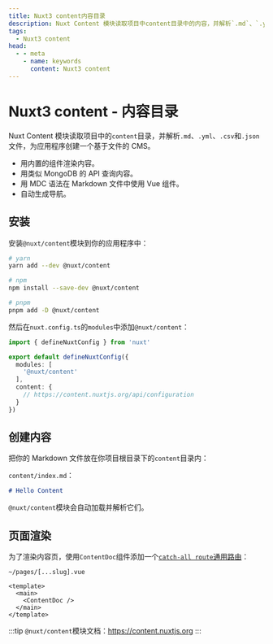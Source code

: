 ```yaml
---
title: Nuxt3 content内容目录
description: Nuxt Content 模块读取项目中content目录中的内容，并解析`.md`、`.yml`、`.csv`和`.json`文件，为应用程序创建一个基于文件的 CMS。
tags: 
  - Nuxt3 content
head:
  - - meta
    - name: keywords
      content: Nuxt3 content
---
```


# Nuxt3 content - 内容目录

Nuxt Content 模块读取项目中的`content`目录，并解析`.md`、`.yml`、`.csv`和`.json`文件，为应用程序创建一个基于文件的 CMS。

- 用内置的组件渲染内容。
- 用类似 MongoDB 的 API 查询内容。
- 用 MDC 语法在 Markdown 文件中使用 Vue 组件。
- 自动生成导航。

## 安装

安装`@nuxt/content`模块到你的应用程序中：

```sh
# yarn 
yarn add --dev @nuxt/content

# npm
npm install --save-dev @nuxt/content

# pnpm
pnpm add -D @nuxt/content
```

然后在`nuxt.config.ts`的`modules`中添加`@nuxt/content`：

```ts
import { defineNuxtConfig } from 'nuxt'

export default defineNuxtConfig({
  modules: [
    '@nuxt/content'
  ],
  content: {
    // https://content.nuxtjs.org/api/configuration
  }
})
```

## 创建内容

把你的 Markdown 文件放在你项目根目录下的`content`目录内：

`content/index.md`：
```md
# Hello Content
```

`@nuxt/content`模块会自动加载并解析它们。

## 页面渲染

为了渲染内容页，使用`ContentDoc`组件添加一个[`catch-all route`通用路由](/nuxt3/directory-pages#Catch-all-Route-通用路由)：

`~/pages/[...slug].vue`

```vue
<template>
  <main>
    <ContentDoc />
  </main>
</template>
```

:::tip
`@nuxt/content`模块文档：https://content.nuxtjs.org
:::